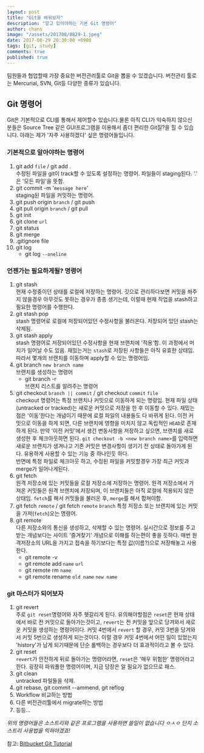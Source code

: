 ```yaml
---
layout: post
title: "Git을 배워보자"
description: "알고 있어야하는 기본 Git 명령어"
author: chans
image: "/assets/201708/0829-1.jpeg"
date: 2017-08-29 20:30:00 +0900
tags: [git, study]
comments: true
published: true
---
```


팀원들과 협업할때 가장 중요한 버전관리툴로 Git을 뽑을 수 있겠습니다. 버전관리 툴로는 Mercurial, SVN, Git등 다양한 종류가 있습니다. 

## Git 명령어
Git은 기본적으로 CLI를 통해서 제어할수 있습니다.물론 아직 CLI가 익숙하지 않으신 분들은 Source Tree 같은 GUI프로그램을 이용해서 좀더 편리한 Git질?을 힐 수 있습니다. 아래는 제가 '자주 사용하겠다' 싶은 명령어들입니다.

### 기본적으로 알아야하는 명령어
1. git add `file` / git add .  
	수정된 파일을 git이 track할 수 있도록 설정하는 명령어. 파일들이 staging된다. '.' 은 '모든 파일'을 뜻함.
2. git commit -m '`message here`'  
	staging된 파일을 커밋하는 명령어. 
3. git push origin `branch` / git push
4. git pull origin `branch` / git pull
5. git init
6. git clone `url`
7. git status
8. git merge
9. .gitignore file
10. git log   
    - git log `--oneline` 

### 언젠가는 필요하게될? 명령어
1. git stash  
 	현재 수정중이던 상태를 로컬에 저장하는 명령어. 깃으로 관리하다보면 커밋을 쏴주지 않을경우 아무것도 못하는 경우가 종종 생기는데, 이럴때 현재 작업을  stash하고  필요한 명령어를 수행한다.
2. git stash pop  
   stash 명령어로 로컬에 저장되어있던 수정사항을 불러온다. 저장되어 있던 stash는 삭제됨.
3. git stash apply  
   stash 명령어로 저장되어있던 수정사항을 현재 브랜치에 '적용'함. 이 과정에서 머지가 일어날 수도 있음. 재밌는거는 `stash`로 저장된 사항들은 아직 유효한 상태임. 따라서 몇개의 브랜치를 이동하며 apply할 수 있는 명령어임.
4. git branch `new branch name`  
   브랜치를 생성하는 명령어
   - git branch -r  
     브랜치 리스트를 알려주는 명령어
5. git checkout `branch || commit` / git checkout `commit` `file`  
   checkout 명령어는 특정 브랜치나 커밋으로 이동하게 되는 명령임. 현재 파일 상태(untracked or tracked)는 새로운 커밋으로 저장을 한 후 이동할 수 있다. 재밌는점은 '이동'한다는 개념이기 때문에 로컬 파일의 내용들도 다 바뀌게 된다. 이전 커밋으로 이동을 하게 되면, 다른 브랜치에 영향을 미치지 않고 독립적인 `HEAD`로 존재하게 된다. 만약 '이전 커밋'에서 생긴 변동사항을 저장하고 싶으면, 브랜치를 새로 생성한 후 체크아웃하면 된다. `git checkout -b <new branch name>`를 입력하면 새로운 브랜치가 생겨나고 기존 커밋은 변경사항이 생기기 전 상태로 돌아가게 된다. 유용하게 사용할 수 있는 기능 중 하나인듯 하다.  
   반면에 특정 파일로 체크아웃 하고, 수정된 파일을 커밋할경우 가장 최근 커밋과 merge가 일어나게된다.
6. git fetch  
   원격 저장소에 있는 커밋들을 로컬 저장소에 저장하는 명령어. 원격 저장소에서 가져온 커밋들은 원격 브랜치에 저장되며, 이 브랜치들은 아직 로컬에 적용되지 않은 상태임. `fetch`를 해서 커밋들을 불러온 후, `merge`를 해서 합쳐야함.
7. git fetch `remote` / git fetch `remote` `branch` 
   특정 저장소 또는 브랜치에 있는 커밋을 가져(`fetch`)오는 명령어.
8. git remote  
   다른 저장소와의 통신을 생성하고, 삭제할 수 있는 명령어. 실시간으로 정보를 주고 받는 개념보다는 사이트 '즐겨찾기' 개념으로 이해를 하는편이 좋을 듯하다. 매번 원격저장소의 URL을 가지고 접속을 하기보다는 특정 값(이름?)으로 저장해놓고 사용한다. 
   - git remote -v
   - git remote add `name` `url`
   - git remote rm `name`
   - git remote rename `old name` `new name`

### git 마스터가 되어보자
1. git revert  
	주로  `git reset`명령어와 자주 헷갈리게 된다. 유의해야할점은 `reset`은 현재 상태에서 바로 전 커밋으로 돌아가는것이고, `revert`는 전 커밋을 앞으로 당겨와서 새로운 커밋을 생성하는 명령어이다. 커밋 4번에서 `revert` 할 경우, 커밋 3번을 당겨와서 커밋 5번으로 생성하게 되는것이다. 이럴 경우 커밋 4번에서 어떤 일이 있었는지 'history'가 남게 되기때문에 단순 롤백하는 경우보다 더 효과적이라고 볼 수 있다.
2. git reset  
   `revert`가 안전하게 뒤로 돌아가는 명령어라면, `reset`은 '매우 위험한' 명령어라고 한다. 굉장히 파워풀한 명령어이며, 지금 당장은 알 필요가 없으므로 패스.
3. git clean  
   untracked 파일들을 삭제. 
4. git rebase, git commit --ammend, git reflog
5. Workflow 비교하는 방법
6. 다른 버전관리툴에서 migrate하는 방법
7. 등등... 
   

*위의 명령어들은 소스트리와 같은 프로그램을 사용하면 쓸일이 없습니다 ㅇㅅㅇ 단지 소스트리 사용법을 익혀야겠죠!*
 
 
참고: [Bitbucket Git Tutorial](https://www.atlassian.com/git/tutorials)






